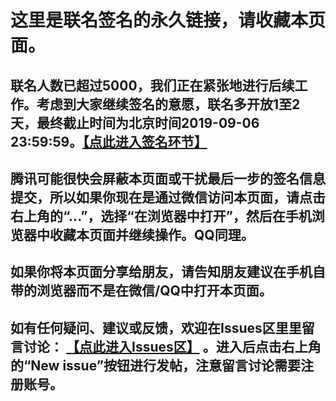 这里是联名签名的永久链接，请收藏本页面。
====================

联名人数已超过5000，我们正在紧张地进行后续工作。考虑到大家继续签名的意愿，联名多开放1至2天，最终截止时间为北京时间2019-09-06 23:59:59。[【点此进入签名环节】](https://upload1.miwturizudij.xyz/step_intro.html)
---------------------

腾讯可能很快会屏蔽本页面或干扰最后一步的签名信息提交，所以如果你现在是通过微信访问本页面，请点击右上角的“...”，选择“在浏览器中打开”，然后在手机浏览器中收藏本页面并继续操作。QQ同理。
---------------------

如果你将本页面分享给朋友，请告知朋友建议在手机自带的浏览器而不是在微信/QQ中打开本页面。
---------------------

如有任何疑问、建议或反馈，欢迎在Issues区里里留言讨论： [【点此进入Issues区】](https://github.com/lehui99/tdw/issues) 。进入后点击右上角的“New issue”按钮进行发帖，注意留言讨论需要注册账号。
---------------------
